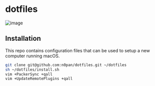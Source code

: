 # dotfiles
![image](https://user-images.githubusercontent.com/5914327/213944947-3497dabf-efe1-4805-98c1-0a8a73c971bd.png)

## Installation

This repo contains configuration files that can be used to setup a new computer running macOS. 

```bash
git clone git@github.com:n0pan/dotfiles.git ~/dotfiles
sh ~/dotfiles/install.sh
vim +PackerSync +qall
vim +UpdateRemotePlugins +qall
```

